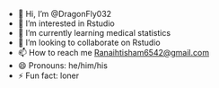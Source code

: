 - 👋 Hi, I’m @DragonFly032
- 👀 I’m interested in Rstudio
- 🌱 I’m currently learning medical statistics
- 💞️ I’m looking to collaborate on Rstudio 
- 📫 How to reach me Ranaihtisham6542@gmail.com
- 😄 Pronouns: he/him/his
- ⚡ Fun fact: loner

<!---
DragonFly032/DragonFly032 is a ✨ special ✨ repository because its `README.md` (this file) appears on your GitHub profile.
You can click the Preview link to take a look at your changes.
--->
